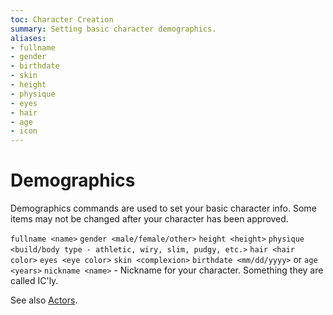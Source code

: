 ```yaml
---
toc: Character Creation
summary: Setting basic character demographics.
aliases:
- fullname
- gender
- birthdate
- skin
- height
- physique
- eyes
- hair
- age
- icon
---
```

# Demographics

Demographics commands are used to set your basic character info.  Some items may not be changed after your character has been approved.

`fullname <name>`
`gender <male/female/other>`
`height <height>`
`physique <build/body type - athletic, wiry, slim, pudgy, etc.>`
`hair <hair color>`
`eyes <eye color>`
`skin <complexion>`
`birthdate <mm/dd/yyyy>` or `age <years>`
`nickname <name>` - Nickname for your character. Something they are called IC'ly.

See also [Actors](/help/actors).
